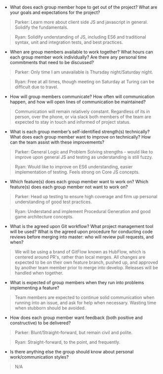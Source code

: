 * What does each group member hope to get out of the project? What are your goals and expectations for the project?

> Parker: Learn more about client side JS and javascript in general. Solidify the fundamentals.

> Ryan: Solidify understanding of JS, including ES6 and traditional syntax, unit and integration tests, and best practices.


* When are group members available to work together? What hours can each group member work individually? Are there any personal time commitments that need to be discussed?

> Parker: Only time I am unavailable is Thursday night/Saturday night.
 
> Ryan: Free at all times, though meeting on Saturday at Turing can be difficult due to travel.

* How will group members communicate? How often will communication happen, and how will open lines of communication be maintained?

> Communication will remain relatively constant. Regardless of its in person, over the phone, or via slack both members of the team are expected to stay in touch and informed of project status.

* What is each group member’s self-identified strength(s) technically? What does each group member want to improve on technically? How can the team assist with these improvements?

> Parker: General Logic and Problem Solving strengths - would like to improve upon general JS and testing as understanding is still fuzzy.

> Ryan: Would like to improve on ES6 understanding, easier implementation of testing. Feels strong on Core JS concepts.

* Which feature(s) does each group member want to work on? Which feature(s) does each group member not want to work on?

> Parker: Head up testing to ensure high coverage and firm up personal understanding of good test practices.

> Ryan: Understand and implement Procedural Generation and good game architecture concepts.

* What is the agreed upon Git workflow? What project management tool will be used? What is the agreed upon procedure for conducting code reviews before merging into master: who will review pull requests, and when?

> We will be using a brand of GitFlow known as HubFlow, which is centered around PR's, rather than local merges. All changes are expected to be on their own feature branch, pushed up, and approved by another team member prior to merge into develop. Releases will be handled when together.

* What is expected of group members when they run into problems implementing a feature?

> Team members are expected to continue solid communication when running into an issue, and ask for help when necessary. Wasting time when stubborn should be avoided.

* How does each group member want feedback (both positive and constructive) to be delivered?

> Parker: Blunt/Straight-forward, but remain civil and polite.

> Ryan: Straight-forward, to the point, and frequently.

* Is there anything else the group should know about personal work/communication styles?

> N/A